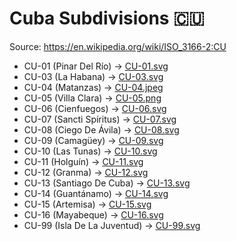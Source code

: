 # Cuba Subdivisions 🇨🇺

Source: https://en.wikipedia.org/wiki/ISO_3166-2:CU

* CU-01 (Pinar Del Río) -> [CU-01.svg](https://github.com/amckenna41/iso3166-flag-icons/blob/main/iso3166-2-icons/CU/CU-01.svg)
* CU-03 (La Habana) -> [CU-03.svg](https://github.com/amckenna41/iso3166-flag-icons/blob/main/iso3166-2-icons/CU/CU-03.svg)
* CU-04 (Matanzas) -> [CU-04.jpeg](https://github.com/amckenna41/iso3166-flag-icons/blob/main/iso3166-2-icons/CU/CU-04.jpeg)
* CU-05 (Villa Clara) -> [CU-05.png](https://github.com/amckenna41/iso3166-flag-icons/blob/main/iso3166-2-icons/CU/CU-05.png)
* CU-06 (Cienfuegos) -> [CU-06.svg](https://github.com/amckenna41/iso3166-flag-icons/blob/main/iso3166-2-icons/CU/CU-06.svg)
* CU-07 (Sancti Spíritus) -> [CU-07.svg](https://github.com/amckenna41/iso3166-flag-icons/blob/main/iso3166-2-icons/CU/CU-07.svg)
* CU-08 (Ciego De Ávila) -> [CU-08.svg](https://github.com/amckenna41/iso3166-flag-icons/blob/main/iso3166-2-icons/CU/CU-08.svg)
* CU-09 (Camagüey) -> [CU-09.svg](https://github.com/amckenna41/iso3166-flag-icons/blob/main/iso3166-2-icons/CU/CU-09.svg)
* CU-10 (Las Tunas) -> [CU-10.svg](https://github.com/amckenna41/iso3166-flag-icons/blob/main/iso3166-2-icons/CU/CU-10.svg)
* CU-11 (Holguín) -> [CU-11.svg](https://github.com/amckenna41/iso3166-flag-icons/blob/main/iso3166-2-icons/CU/CU-11.svg)
* CU-12 (Granma) -> [CU-12.svg](https://github.com/amckenna41/iso3166-flag-icons/blob/main/iso3166-2-icons/CU/CU-12.svg)
* CU-13 (Santiago De Cuba) -> [CU-13.svg](https://github.com/amckenna41/iso3166-flag-icons/blob/main/iso3166-2-icons/CU/CU-13.svg)
* CU-14 (Guantánamo) -> [CU-14.svg](https://github.com/amckenna41/iso3166-flag-icons/blob/main/iso3166-2-icons/CU/CU-14.svg)
* CU-15 (Artemisa) -> [CU-15.svg](https://github.com/amckenna41/iso3166-flag-icons/blob/main/iso3166-2-icons/CU/CU-15.svg)
* CU-16 (Mayabeque) -> [CU-16.svg](https://github.com/amckenna41/iso3166-flag-icons/blob/main/iso3166-2-icons/CU/CU-16.svg)
* CU-99 (Isla De La Juventud) -> [CU-99.svg](https://github.com/amckenna41/iso3166-flag-icons/blob/main/iso3166-2-icons/CU/CU-99.svg)
